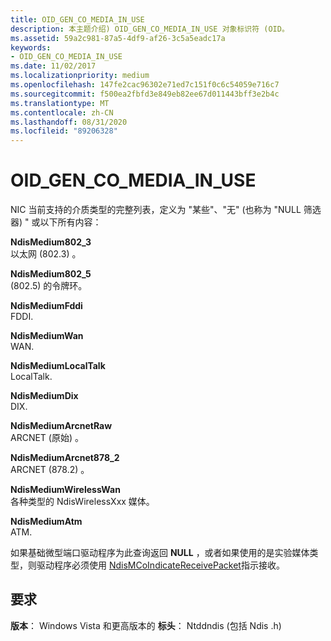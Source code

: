 ```yaml
---
title: OID_GEN_CO_MEDIA_IN_USE
description: 本主题介绍) OID_GEN_CO_MEDIA_IN_USE 对象标识符 (OID。
ms.assetid: 59a2c981-87a5-4df9-af26-3c5a5eadc17a
keywords:
- OID_GEN_CO_MEDIA_IN_USE
ms.date: 11/02/2017
ms.localizationpriority: medium
ms.openlocfilehash: 147fe2cac96302e71ed7c151f0c6c54059e716c7
ms.sourcegitcommit: f500ea2fbfd3e849eb82ee67d011443bff3e2b4c
ms.translationtype: MT
ms.contentlocale: zh-CN
ms.lasthandoff: 08/31/2020
ms.locfileid: "89206328"
---
```

# <a name="oid_gen_co_media_in_use"></a>OID_GEN_CO_MEDIA_IN_USE

NIC 当前支持的介质类型的完整列表，定义为 "某些"、"无" (也称为 "NULL 筛选器) " 或以下所有内容：

**NdisMedium802_3**  
以太网 (802.3) 。

**NdisMedium802_5**  
 (802.5) 的令牌环。

**NdisMediumFddi**  
FDDI.

**NdisMediumWan**  
WAN.

**NdisMediumLocalTalk**  
LocalTalk.

**NdisMediumDix**  
DIX.

**NdisMediumArcnetRaw**  
ARCNET (原始) 。

**NdisMediumArcnet878_2**  
ARCNET (878.2) 。

**NdisMediumWirelessWan**  
各种类型的 NdisWirelessXxx 媒体。

**NdisMediumAtm**  
ATM.

如果基础微型端口驱动程序为此查询返回 **NULL** ，或者如果使用的是实验媒体类型，则驱动程序必须使用 [NdisMCoIndicateReceivePacket](/previous-versions/windows/hardware/network/ff553455(v=vs.85))指示接收。


## <a name="requirements"></a>要求

**版本**： Windows Vista 和更高版本的 **标头**： Ntddndis (包括 Ndis .h) 